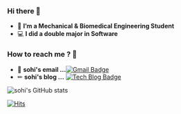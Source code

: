 ### Hi there 👋

- 🤖 **I’m a Mechanical & Biomedical Engineering Student**
- 💻 **I did a double major in Software**

### How to reach me ? 🤔

- 📧 **sohi's email ...**[![Gmail Badge](https://img.shields.io/badge/Gmail-d14836?style=flat-square&logo=Gmail&logoColor=white&link=mailto:bsh1004664@ewhain.net)](mailto:bsh1004664@ewhain.net)
- ✏ **sohi's blog ...** [![Tech Blog Badge](http://img.shields.io/badge/-Tech%20blog-black?style=flat-square&logo=blogger&logoColor=white&link=https://blog.naver.com/bsh1004664)](https://blog.naver.com/bsh1004664)

![sohi's GitHub stats](https://github-readme-stats.vercel.app/api?username=BanSoHee&show_icons=true&theme=dracula)   

[![Hits](https://hits.seeyoufarm.com/api/count/incr/badge.svg?url=https%3A%2F%2Fgithub.com%2FBanSoHee&count_bg=%2379C83D&title_bg=%23555555&icon=&icon_color=%23E7E7E7&title=hits&edge_flat=false)](https://hits.seeyoufarm.com) 


<!--
<img src="https://capsule-render.vercel.app/api?type=wave&color=auto&height=300&section=header&text=capsule%20render&fontSize=90" />
-->

<!--
**BanSoHee/BanSoHee** is a ✨ _special_ ✨ repository because its `README.md` (this file) appears on your GitHub profile.

Here are some ideas to get you started:

- 🔭 I’m currently working on ...
- 🌱 I’m currently learning ...
- 👯 I’m looking to collaborate on ...
- 🤔 I’m looking for help with ...
- 💬 Ask me about ...
- 📫 How to reach me: ...
- 😄 Pronouns: ...
- ⚡ Fun fact: ...
-->
